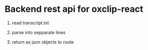 # Backend rest api for oxclip-react

1. read transcript.txt

2. parse into sepparate lines

3. return as json objects to route
